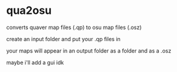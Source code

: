 # qua2osu
converts quaver map files (.qp) to osu map files (.osz)

create an input folder and put your .qp files in

your maps will appear in an output folder as a folder and as a .osz

maybe i'll add a gui idk
